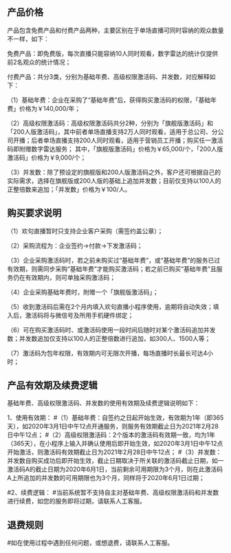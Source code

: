 
## 产品价格

产品包含免费产品和付费产品两种，主要区别在于单场直播可同时容纳的观众数量不一样，如下：

免费产品：即免费版，每次直播只能容纳10人同时观看，数字雷达的统计仅提供前2名观众的统计情况；

付费产品：共分3类，分别为基础年费、高级权限激活码、并发数，对应解释如下：

（1）基础年费：企业在采购了“基础年费”后，获得购买激活码的权限，「基础年费」价格为￥140,000/年；

（2）高级权限激活码：高级权限激活码共分2种，分别为「旗舰版激活码」和「200人版激活码」，其中前者单场直播支持2万人同时观看，适用于总公司、分公司开播；后者单场直播支持200人同时观看，适用于营销员工开播；购买任一激活码即附赠数字雷达服务；
其中，「旗舰版激活码」价格为￥65,000/个，「200人版激活码」价格为￥9,000/个；

（3）并发数：除了预设定的旗舰版和200人版激活码之外，客户还可根据自己的实际需求，选择在旗舰版或200人版的基础上追加并发数；目前仅支持以100人的正整倍数来追加；「并发数」价格为￥100/人。

## 购买要求说明

（1）欢句直播暂时只支持企业客户采购（需签约盖公章）；

（2）采购流程为：企业签约→付款→下发激活码；

（3）企业采购激活码时，若之前未购买过“基础年费”，或“基础年费”的服务已过有效期，则需同步采购“基础年费”才能购买激活码；若之前已购买“基础年费”且服务仍在有效期内，则可单独采购激活码；

（4）企业采购基础年费时，附赠一个「旗舰版激活码」；

（5）收到激活码后需在2个月内填入欢句直播小程序使用，逾期将自动失效；填入后，激活码将与微信号及所用手机硬件绑定；

（6）可在购买激活码时、或激活码使用一段时间后随时对某个激活码追加并发数；并发数追加仅支持以100人的正整倍数进行追加，如300人、1500人等；

（7）激活码为包年权限，有效期内可无限次开播，每场直播时长最长可达4小时；

## 产品有效期及续费逻辑

基础年费、高级权限激活码、并发数的使用有效期及续费逻辑说明如下：

1、使用有效期：
#（1）基础年费：自签约之日起开始生效，有效期为1年（即365天），如2020年3月1日中午12点开通服务，则服务有效期截止日为2021年2月28日中午12点；
#（2）高级权限激活码：2个版本的激活码有效期一致，均为1年（365天），在小程序上输入并确认使用后即开始生效，如2020年3月1日中午12点开始激活，则激活码有效期截止日为2021年2月28日中午12点；
#（3）并发数：并发数自购买成功后即开始生效，截止日期取决于所关联的激活码截止日期，如一激活码A的截止日期为2020年6月1日，当前剩余可用期限为3个月，则在此激活码A上所追加的并发数的可用期限也为3个月，同样将于2020年6月1日过期；

#2、续费逻辑：
#当前系统暂不支持自主对基础年费、高级权限激活码和并发数进行续费，如您的服务即将过期，请联系人工客服。

## 退费规则

#如在使用过程中遇到任何问题，或想退费，请联系人工客服。
